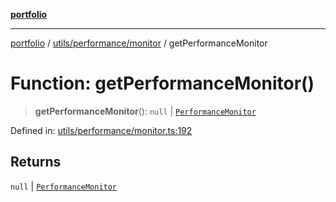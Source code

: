 [**portfolio**](../../../../README.md)

***

[portfolio](../../../../modules.md) / [utils/performance/monitor](../README.md) / getPerformanceMonitor

# Function: getPerformanceMonitor()

> **getPerformanceMonitor**(): `null` \| [`PerformanceMonitor`](../classes/PerformanceMonitor.md)

Defined in: [utils/performance/monitor.ts:192](https://github.com/tnorlund/Portfolio/blob/e6b28880219fa4ab828459edf95aaad8d95c1545/portfolio/utils/performance/monitor.ts#L192)

## Returns

`null` \| [`PerformanceMonitor`](../classes/PerformanceMonitor.md)
